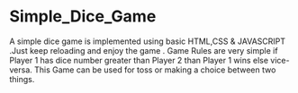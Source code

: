 # Simple_Dice_Game
A simple dice game is implemented using basic HTML,CSS &amp; JAVASCRIPT .Just keep reloading and enjoy the game .
Game Rules are very simple if Player 1 has dice number greater than Player 2 than Player 1 wins else vice-versa.
This Game can be used for toss or making a choice between two things.
